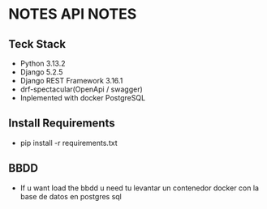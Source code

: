 # NOTES API NOTES

## Teck Stack
- Python 3.13.2
- Django 5.2.5
- Django REST Framework 3.16.1
- drf-spectacular(OpenApi / swagger)
- Inplemented with docker PostgreSQL
## Install Requirements
- pip install -r requirements.txt

## BBDD
- If u want load the bbdd u need tu levantar un contenedor docker con la base de datos en postgres sql
